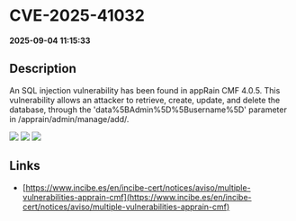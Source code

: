 # CVE-2025-41032

**2025-09-04 11:15:33**

## Description
An SQL injection vulnerability has been found in appRain CMF 4.0.5. This vulnerability allows an attacker to retrieve, create, update, and delete the database, through the 'data%5BAdmin%5D%5Busername%5D' parameter in /apprain/admin/manage/add/.

![](https://img.shields.io/static/v1?label=Score&message=8.7&color=red)
![](https://img.shields.io/static/v1?label=Severity&message=HIGH&color=red)
![](https://img.shields.io/static/v1?label=CWE&message=SQL&color=green)

## Links
- [https://www.incibe.es/en/incibe-cert/notices/aviso/multiple-vulnerabilities-apprain-cmf](https://www.incibe.es/en/incibe-cert/notices/aviso/multiple-vulnerabilities-apprain-cmf)
